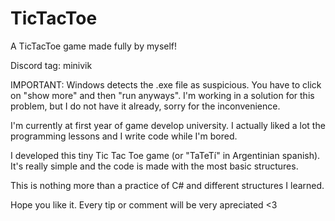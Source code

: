 # TicTacToe
A TicTacToe game made fully by myself!

Discord tag: minivik

IMPORTANT:
Windows detects the .exe file as suspicious. You have to click on "show more" and then "run anyways".
I'm working in a solution for this problem, but I do not have it already, sorry for the inconvenience.

I'm currently at first year of game develop university. I actually liked a lot the programming lessons and I write code while I'm bored.

I developed this tiny Tic Tac Toe game (or "TaTeTí" in Argentinian spanish). It's really simple and the code is made with the most basic structures.

This is nothing more than a practice of C# and different structures I learned.

Hope you like it. Every tip or comment will be very apreciated <3

